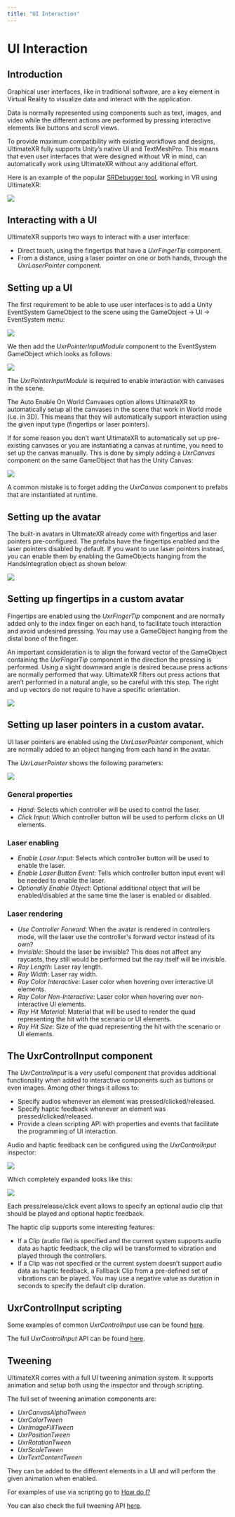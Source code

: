 ```yaml
---
title: "UI Interaction"
---
```


# UI Interaction

## Introduction

Graphical user interfaces, like in traditional software, are a key element in Virtual Reality to visualize data and interact with the application. 

Data is normally represented using components such as text, images, and video while the different actions are performed by pressing interactive elements like buttons and scroll views.

To provide maximum compatibility with existing workflows and designs, UltimateXR fully supports Unity’s native UI and TextMeshPro. This means that even user interfaces that were designed without VR in mind, can automatically work using UltimateXR without any additional effort.

Here is an example of the popular [SRDebugger tool](https://www.stompyrobot.uk/tools/srdebugger/), working in VR using UltimateXR:

![](/guides/media/ui/01SRDebugger.jpg)
 
## Interacting with a UI

UltimateXR supports two ways to interact with a user interface:

- Direct touch, using the fingertips that have a *UxrFingerTip* component.
- From a distance, using a laser pointer on one or both hands, through the *UxrLaserPointer* component.

## Setting up a UI

The first requirement to be able to use user interfaces is to add a Unity EventSystem GameObject to the scene using the GameObject -> UI -> EventSystem menu:

![](/guides/media/ui/02EventSystem.jpg)

We then add the *UxrPointerInputModule* component to the EventSystem GameObject which looks as follows:

![](/guides/media/ui/03UxrPointerInputModule.jpg)
 
The *UxrPointerInputModule* is required to enable interaction with canvases in the scene.

The Auto Enable On World Canvases option allows UltimateXR to automatically setup all the canvases in the scene that work in World mode (i.e. in 3D). This means that they will automatically support interaction using the given input type (fingertips or laser pointers).

If for some reason you don’t want UltimateXR to automatically set up pre-existing canvases or you are instantiating a canvas at runtime, you need to set up the canvas manually. This is done by simply adding a *UxrCanvas* component on the same GameObject that has the Unity Canvas:

![](/guides/media/ui/04UxrCanvas.jpg)
 
A common mistake is to forget adding the *UxrCanvas* component to prefabs that are instantiated at runtime.

## Setting up the avatar

The built-in avatars in UltimateXR already come with fingertips and laser pointers pre-configured. The prefabs have the fingertips enabled and the laser pointers disabled by default. If you want to use laser pointers instead, you can enable them by enabling the GameObjects hanging from the HandsIntegration object as shown below:

![](/guides/media/ui/05LaserPointers.jpg)
 
## Setting up fingertips in a custom avatar

Fingertips are enabled using the *UxrFingerTip* component and are normally added only to the index finger on each hand, to facilitate touch interaction and avoid undesired pressing. You may use a GameObject hanging from the distal bone of the finger.

An important consideration is to align the forward vector of the GameObject containing the *UxrFingerTip* component in the direction the pressing is performed. Using a slight downward angle is desired because press actions are normally performed that way. UltimateXR filters out press actions that aren’t performed in a natural angle, so be careful with this step. The right and up vectors do not require to have a specific orientation.

![](/guides/media/ui/06FingerTip.jpg)
 
## Setting up laser pointers in a custom avatar.

UI laser pointers are enabled using the *UxrLaserPointer* component, which are normally added to an object hanging from each hand in the avatar.

The *UxrLaserPointer* shows the following parameters:

![](/guides/media/ui/07LaserPointerComponent.jpg)
 
### General properties

- *Hand*: Selects which controller will be used to control the laser.
- *Click Input*: Which controller button will be used to perform clicks on UI elements.

### Laser enabling

- *Enable Laser Input*: Selects which controller button will be used to enable the laser.
- *Enable Laser Button Event*: Tells which controller button input event will be needed to enable the laser.
- *Optionally Enable Object*: Optional additional object that will be enabled/disabled at the same time the laser is enabled or disabled.

### Laser rendering

- *Use Controller Forward*: When the avatar is rendered in controllers mode, will the laser use the controller's forward vector instead of its own?
- *Invisible*: Should the laser be invisible? This does not affect any raycasts, they still would be performed but the ray itself will be invisible.
- *Ray Length*: Laser ray length.
- *Ray Width*: Laser ray width.
- *Ray Color Interactive*: Laser color when hovering over interactive UI elements.
- *Ray Color Non-Interactive*: Laser color when hovering over non-interactive UI elements.
- *Ray Hit Material*: Material that will be used to render the quad representing the hit with the scenario or UI elements.
- *Ray Hit Size*: Size of the quad representing the hit with the scenario or UI elements.
 
## The UxrControlInput component

The *UxrControlInput* is a very useful component that provides additional functionality when added to interactive components such as buttons or even images. Among other things it allows to:

- Specify audios whenever an element was pressed/clicked/released.
- Specify haptic feedback whenever an element was pressed/clicked/released.
- Provide a clean scripting API with properties and events that facilitate the programming of UI interaction.

Audio and haptic feedback can be configured using the *UxrControlInput* inspector:

![](/guides/media/ui/08ControlInput.jpg)
 
Which completely expanded looks like this:

![](/guides/media/ui/09ExpandedControlInput.jpg) 

Each press/release/click event allows to specify an optional audio clip that should be played and optional haptic feedback.

The haptic clip supports some interesting features:

- If a Clip (audio file) is specified and the current system supports audio data as haptic feedback, the clip will be transformed to vibration and played through the controllers.
- If a Clip was not specified or the current system doesn’t support audio data as haptic feedback, a Fallback Clip from a pre-defined set of vibrations can be played. You may use a negative value as duration in seconds to specify the default clip duration.

## UxrControlInput scripting

Some examples of common *UxrControlInput* use can be found [here](/guides/scripting-how-do-i#ui).

The full *UxrControlInput* API can be found [here](/api/T_UltimateXR_UI_UnityInputModule_Controls_UxrControlInput).

## Tweening

UltimateXR comes with a full UI tweening animation system. It supports animation and setup both using the inspector and through scripting. 

The full set of tweening animation components are:

- *UxrCanvasAlphaTween*
- *UxrColorTween*
- *UxrImageFillTween*
- *UxrPositionTween*
- *UxrRotationTween*
- *UxrScaleTween*
- *UxrTextContentTween*

They can be added to the different elements in a UI and will perform the given animation when enabled.

For examples of use via scripting go to [How do I?](/guides/scripting-how-do-i#ui)

You can also check the full tweening API [here](/api/N_UltimateXR_Animation_UI).